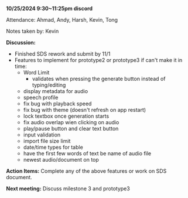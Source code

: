 **10/25/2024 9:30~11:25pm discord**

Attendance: Ahmad, Andy, Harsh, Kevin, Tong

Notes taken by: Kevin

**Discussion:**
- Finished SDS rework and submit by 11/1
- Features to implement for prototype2 or prototype3 if can't make it in time:
  - Word Limit
    - validates when pressing the generate button instead of typing/editing
  - display metadata for audio
  - speech profile
  - fix bug with playback speed
  - fix bug with theme (doesn't refresh on app restart)
  - lock textbox once generation starts
  - fix audio overlap wien clicking on audio
  - play/pause button and clear text button
  - input validation
  - import file size limit
  - date/time types for table
  - have the first few words of text be name of audio file
  - newest audio/document on top

**Action Items:**
Complete any of the above features or work on SDS document.

**Next meeting:**
Discuss milestone 3 and prototype3

